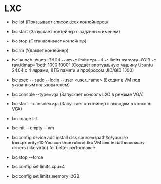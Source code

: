# LXC #

- lxc list (Показывает список всех контейнеров)

- lxc start <name> (Запускает контейнер с заданным именем)

- lxc stop <name> (Останавливает контейнер)

- lxc rm <name> (Удаляет контейнер)

- lxc launch ubuntu:24.04 <name> --vm -c limits.cpu=4 -c limits.memory=8GiB -c raw.idmap="both 1000 1000" (Создаёт виртуальную машину Ubuntu 24.04 с 4 ядрами, 8 ГБ памяти и пробросом UID/GID 1000)

- lxc exec <name> -- sudo --login --user <user_name> (Входит в VM под указанным пользователем)

- lxc console <name> --type=vga (Запускает консоль LXC в режиме VGA)

- lxc start <name> --console=vga (Запускает контейнер с выводом в консоль VGA)

- lxc image list

- lxc init <VM-name> --empty --vm

- lxc config device add <VM-name> install disk source=/path/to/your.iso boot.priority=10
You can then reboot the VM and install necessary drivers (like virtio) for better performance

- lxc stop --force <name>

- lxc config set <name> limits.cpu=4

- lxc config set <name> limits.memory=2GB

